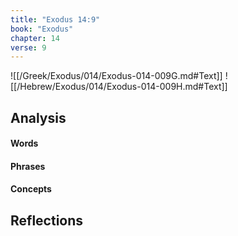```yaml
---
title: "Exodus 14:9"
book: "Exodus"
chapter: 14
verse: 9
---
```

![[/Greek/Exodus/014/Exodus-014-009G.md#Text]]
![[/Hebrew/Exodus/014/Exodus-014-009H.md#Text]]

## Analysis

#### Words

#### Phrases

#### Concepts

## Reflections
